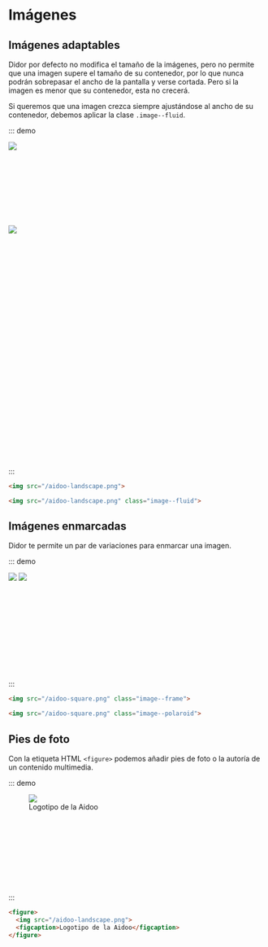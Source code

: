 # Imágenes

## Imágenes adaptables

Didor por defecto no modifica el tamaño de la imágenes, pero no permite que una imagen supere el tamaño de su contenedor, por lo que nunca podrán sobrepasar el ancho de la pantalla y verse cortada. Pero si la imagen es menor que su contenedor, esta no crecerá.

Si queremos que una imagen crezca siempre ajustándose al ancho de su contenedor, debemos aplicar la clase `.image--fluid`.

::: demo
<p style="height: 150px" class="margin-bottom">
  <img src="/aidoo-landscape.png">
</p>

<p style="height: 48vw">
  <img src="/aidoo-landscape.png" class="image--fluid">
</p>
:::

``` html
<img src="/aidoo-landscape.png">

<img src="/aidoo-landscape.png" class="image--fluid">
```

## Imágenes enmarcadas

Didor te permite un par de variaciones para enmarcar una imagen.

::: demo
<div style="height: 210px">
  <img src="/aidoo-square.png" class="image--frame margin-right-double" style="vertical-align: top">

  <img src="/aidoo-square.png" class="image--polaroid">
</div>
:::

``` html
<img src="/aidoo-square.png" class="image--frame">

<img src="/aidoo-square.png" class="image--polaroid">
```

## Pies de foto

Con la etiqueta HTML `<figure>` podemos añadir pies de foto o la autoría de un contenido multimedia.

::: demo
<figure style="height: 180px">
  <img src="/aidoo-landscape.png">
  <figcaption>Logotipo de la Aidoo</figcaption>
</figure>
:::

``` html
<figure>
  <img src="/aidoo-landscape.png">
  <figcaption>Logotipo de la Aidoo</figcaption>
</figure>
```
